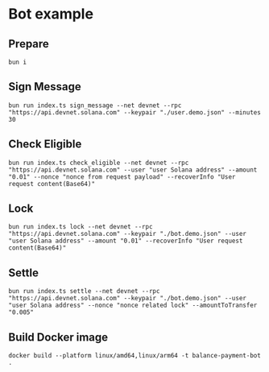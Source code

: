 Bot example
====

## Prepare

`bun i`

## Sign Message

```
bun run index.ts sign_message --net devnet --rpc "https://api.devnet.solana.com" --keypair "./user.demo.json" --minutes 30
```

## Check Eligible

```
bun run index.ts check_eligible --net devnet --rpc "https://api.devnet.solana.com" --user "user Solana address" --amount "0.01" --nonce "nonce from request payload" --recoverInfo "User request content(Base64)"
```

## Lock

```
bun run index.ts lock --net devnet --rpc "https://api.devnet.solana.com" --keypair "./bot.demo.json" --user "user Solana address" --amount "0.01" --recoverInfo "User request content(Base64)"
```

## Settle

```
bun run index.ts settle --net devnet --rpc "https://api.devnet.solana.com" --keypair "./bot.demo.json" --user "user Solana address" --nonce "nonce related lock" --amountToTransfer "0.005"
```

## Build Docker image

```
docker build --platform linux/amd64,linux/arm64 -t balance-payment-bot .
```

